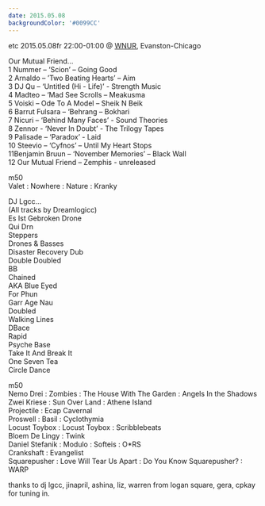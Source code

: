 ```yaml
---
date: 2015.05.08
backgroundColor: '#0099CC'
---
```


etc 2015.05.08fr 22:00-01:00 @ [WNUR](http://www.intergalacticfm.com/), Evanston-Chicago  

Our Mutual Friend...  
1 Nummer – ‘Scion’ – Going Good  
2 Arnaldo – ’Two Beating Hearts’ – Aim  
3 DJ Qu – ‘Untitled (Hi - Life)’ - Strength Music  
4 Madteo – ‘Mad See Scrolls – Meakusma  
5 Voiski – Ode To A Model – Sheik N Beik  
6 Barrut Fulsara – ‘Behrang – Bokhari  
7 Nicuri – ‘Behind Many Faces’ - Sound Theories  
8 Zennor - ‘Never In Doubt’ - The Trilogy Tapes  
9 Palisade – ‘Paradox’ - Laid  
10 Steevio – ‘Cyfnos’ – Until My Heart Stops  
11Benjamin Bruun – ‘November Memories’ – Black Wall  
12 Our Mutual Friend – Zemphis - unreleased  

m50  
Valet : Nowhere : Nature : Kranky  

DJ Lgcc...  
(All tracks by Dreamlogicc)  
Es Ist Gebroken Drone  
Qui Drn  
Steppers  
Drones & Basses  
Disaster Recovery Dub  
Double Doubled  
BB  
Chained  
AKA Blue Eyed  
For Phun  
Garr Age Nau  
Doubled  
Walking Lines  
DBace  
Rapid  
Psyche Base  
Take It And Break It  
One Seven Tea  
Circle Dance  

m50  
Nemo Drei : Zombies : The House With The Garden : Angels In the Shadows  
Zwei Kriese : Sun Over Land : Athene Island  
Projectile : Ecap Cavernal  
Proswell : Basil : Cyclothymia  
Locust Toybox : Locust Toybox : Scribblebeats  
Bloem De Lingy : Twink  
Daniel Stefanik : Modulo : Softeis : O\*RS  
Crankshaft : Evangelist  
Squarepusher : Love Will Tear Us Apart : Do You Know Squarepusher? : WARP  

thanks to dj lgcc, jinapril, ashina, liz, warren from logan square, gera, cpkay for tuning in.